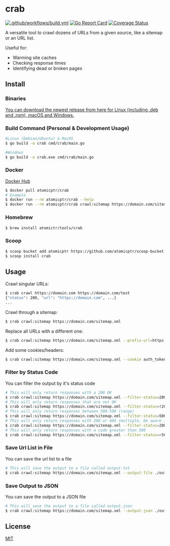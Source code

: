 # crab
[![.github/workflows/build.yml](https://github.com/atomicptr/crab/actions/workflows/build.yml/badge.svg)](https://github.com/atomicptr/crab/actions/workflows/build.yml)
[![Go Report Card](https://goreportcard.com/badge/github.com/atomicptr/crab)](https://goreportcard.com/report/github.com/atomicptr/crab)
[![Coverage Status](https://coveralls.io/repos/github/atomicptr/crab/badge.svg?branch=master)](https://coveralls.io/github/atomicptr/crab?branch=master)

A versatile tool to crawl dozens of URLs from a given source, like a sitemap or an URL list.

Useful for:
* Warming site caches
* Checking response times
* Identifying dead or broken pages

## Install

### Binaries

[You can download the newest release from here for Linux (including .deb and .rpm), macOS and Windows.](https://github.com/atomicptr/crab/releases/)

### Build Command (Personal & Development Usage)

```bash
#Linux (Debian/Ubuntu) & MacOS
$ go build -o crab cmd/crab/main.go

#Windows
$ go build -o crab.exe cmd/crab/main.go
```

### Docker

[Docker Hub](https://hub.docker.com/r/atomicptr/crab)

```bash
$ docker pull atomicptr/crab
# Example
$ docker run --rm atomicptr/crab --help
$ docker run --rm atomicptr/crab crawl:sitemap https://domain.com/sitemap.xml
```

### Homebrew

```bash
$ brew install atomictr/tools/crab
```

### Scoop

```bash
$ scoop bucket add atomicptr https://github.com/atomicptr/scoop-bucket
$ scoop install crab
```

## Usage

Crawl singular URLs:

```bash
$ crab crawl https://domain.com https://domain.com/test
{"status": 200, "url": "https://domain.com", ...}
...
```

Crawl through a sitemap:

```bash
$ crab crawl:sitemap https://domain.com/sitemap.xml
```

Replace all URLs with a different one:

```bash
$ crab crawl:sitemap https://domain.com/sitemap.xml --prefix-url=https://staging.domain.com
```

Add some cookies/headers:

```bash
$ crab crawl:sitemap https://domain.com/sitemap.xml --cookie auth_token=12345 --header X-Bypass-Cache=1
```

### Filter by Status Code

You can filter the output by it's status code

```bash
# This will only return responses with a 200 OK
$ crab crawl:sitemap https://domain.com/sitemap.xml --filter-status=200
# This will only return responses that are not OK
$ crab crawl:sitemap https://domain.com/sitemap.xml --filter-status=!200
# This will only return responses between 500-599 (range)
$ crab crawl:sitemap https://domain.com/sitemap.xml --filter-status=500-599
# This will only return responses with 200 or 404 (multiple, be aware if one condition is true they all are)
$ crab crawl:sitemap https://domain.com/sitemap.xml --filter-status=200,404
# This will only return responses with a code greater than 500
$ crab crawl:sitemap https://domain.com/sitemap.xml --filter-status=>500
```

### Save Url List in File

You can save the url list to a file

```bash
# This will save the output to a file called output.txt
$ crab crawl:sitemap https://domain.com/sitemap.xml --output-file ./output/output.txt
```

### Save Output to JSON

You can save the output to a JSON file

```bash
# This will save the output to a file called output.json
$ crab crawl:sitemap https://domain.com/sitemap.xml --output-json ./output/output.json
```

## License

[MIT](./LICENSE)
